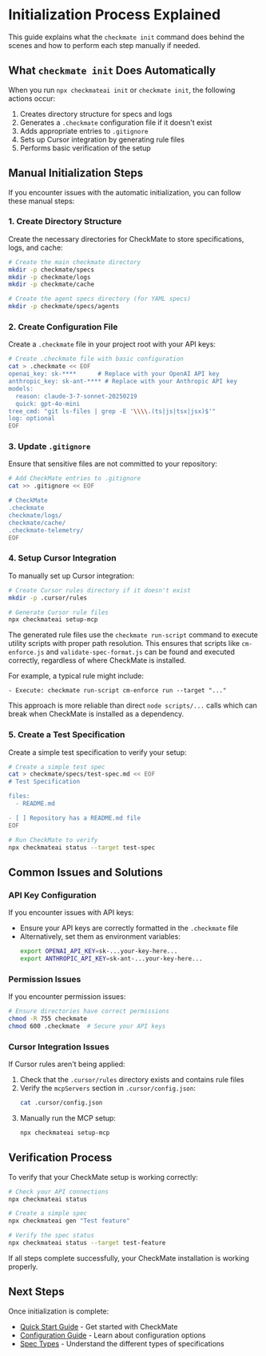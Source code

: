 # Initialization Process Explained

This guide explains what the `checkmate init` command does behind the scenes and how to perform each step manually if needed.

## What `checkmate init` Does Automatically

When you run `npx checkmateai init` or `checkmate init`, the following actions occur:

1. Creates directory structure for specs and logs
2. Generates a `.checkmate` configuration file if it doesn't exist
3. Adds appropriate entries to `.gitignore`
4. Sets up Cursor integration by generating rule files
5. Performs basic verification of the setup

## Manual Initialization Steps

If you encounter issues with the automatic initialization, you can follow these manual steps:

### 1. Create Directory Structure

Create the necessary directories for CheckMate to store specifications, logs, and cache:

```bash
# Create the main checkmate directory
mkdir -p checkmate/specs
mkdir -p checkmate/logs
mkdir -p checkmate/cache

# Create the agent specs directory (for YAML specs)
mkdir -p checkmate/specs/agents
```

### 2. Create Configuration File

Create a `.checkmate` file in your project root with your API keys:

```bash
# Create .checkmate file with basic configuration
cat > .checkmate << EOF
openai_key: sk-****      # Replace with your OpenAI API key
anthropic_key: sk-ant-**** # Replace with your Anthropic API key
models:
  reason: claude-3-7-sonnet-20250219
  quick: gpt-4o-mini
tree_cmd: "git ls-files | grep -E '\\\\.(ts|js|tsx|jsx)$'"
log: optional
EOF
```

### 3. Update `.gitignore`

Ensure that sensitive files are not committed to your repository:

```bash
# Add CheckMate entries to .gitignore
cat >> .gitignore << EOF

# CheckMate
.checkmate
checkmate/logs/
checkmate/cache/
.checkmate-telemetry/
EOF
```

### 4. Setup Cursor Integration

To manually set up Cursor integration:

```bash
# Create Cursor rules directory if it doesn't exist
mkdir -p .cursor/rules

# Generate Cursor rule files
npx checkmateai setup-mcp
```

The generated rule files use the `checkmate run-script` command to execute utility scripts with proper path resolution. This ensures that scripts like `cm-enforce.js` and `validate-spec-format.js` can be found and executed correctly, regardless of where CheckMate is installed.

For example, a typical rule might include:

```
- Execute: checkmate run-script cm-enforce run --target "..." 
```

This approach is more reliable than direct `node scripts/...` calls which can break when CheckMate is installed as a dependency.

### 5. Create a Test Specification

Create a simple test specification to verify your setup:

```bash
# Create a simple test spec
cat > checkmate/specs/test-spec.md << EOF
# Test Specification

files:
  - README.md

- [ ] Repository has a README.md file
EOF

# Run CheckMate to verify
npx checkmateai status --target test-spec
```

## Common Issues and Solutions

### API Key Configuration

If you encounter issues with API keys:

- Ensure your API keys are correctly formatted in the `.checkmate` file
- Alternatively, set them as environment variables:
  ```bash
  export OPENAI_API_KEY=sk-...your-key-here...
  export ANTHROPIC_API_KEY=sk-ant-...your-key-here...
  ```

### Permission Issues

If you encounter permission issues:

```bash
# Ensure directories have correct permissions
chmod -R 755 checkmate
chmod 600 .checkmate  # Secure your API keys
```

### Cursor Integration Issues

If Cursor rules aren't being applied:

1. Check that the `.cursor/rules` directory exists and contains rule files
2. Verify the `mcpServers` section in `.cursor/config.json`:
   ```bash
   cat .cursor/config.json
   ```
3. Manually run the MCP setup:
   ```bash
   npx checkmateai setup-mcp
   ```

## Verification Process

To verify that your CheckMate setup is working correctly:

```bash
# Check your API connections
npx checkmateai status

# Create a simple spec
npx checkmateai gen "Test feature"

# Verify the spec status
npx checkmateai status --target test-feature
```

If all steps complete successfully, your CheckMate installation is working properly.

## Next Steps

Once initialization is complete:

- [Quick Start Guide](wiki/Quick-Start-Guide.md) - Get started with CheckMate
- [Configuration Guide](wiki/Configuration-Guide.md) - Learn about configuration options
- [Spec Types](wiki/Spec-Types.md) - Understand the different types of specifications 